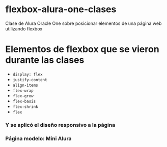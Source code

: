 # flexbox-alura-one-clases
Clase de Alura Oracle One sobre posicionar elementos de una página web utilizando flexbox

# Elementos de flexbox que se vieron durante las clases
- `display: flex`
- `justify-content`
- `align-items`
- `flex-wrap`
- `flex-grow`
- `flex-basis`
- `flex-shrink`
- `flex`

### Y se aplicó el diseño responsivo a la página

### Página modelo: Mini Alura 

